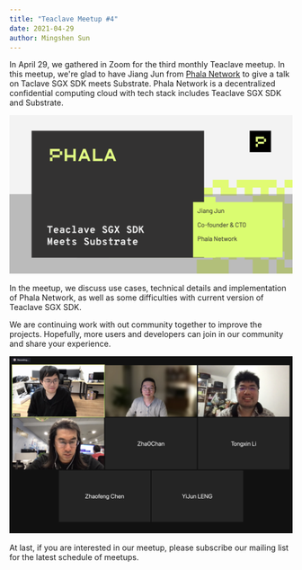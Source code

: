 ```yaml
---
title: "Teaclave Meetup #4"
date: 2021-04-29
author: Mingshen Sun
---
```


In April 29, we gathered in Zoom for the third monthly Teaclave meetup. In this
meetup, we're glad to have Jiang Jun from [Phala Network](https://phala.network/en/)
to give a talk on Taclave SGX SDK meets Substrate. Phala Network is a
decentralized confidential computing cloud with tech stack includes Teaclave SGX
SDK and Substrate.

![Phala Network](./img/teaclave-meetup-phala-network.png)

In the meetup, we discuss use cases, technical details and implementation of
Phala Network, as well as some difficulties with current version of Teaclave SGX
SDK.

We are continuing work with out community together to improve the projects.
Hopefully, more users and developers can join in our community and share your
experience.

![Teaclave Meetup #4](./img/teaclave-meetup-4-zoom.png)

At last, if you are interested in our meetup, please subscribe our mailing list
for the latest schedule of meetups.


